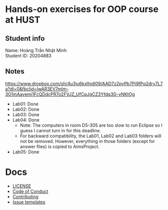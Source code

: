 # Hands-on exercises for OOP course at HUST
## Student info
Name: Hoàng Trần Nhật Minh \
Student ID: 20204883

## Notes
https://www.dropbox.com/sh/4u3ju6kxlhidl09/AAD7z2pyPb7Pi9fPq2dry7L7a?dl=0&fbclid=IwAR3EV7mlm-3G1mAavemi1FcQDdcPR7o2FVJZ_UfCpJgCZ3Yfdq3G-yNKtOg
- Lab01: Done
- Lab02: Done
- Lab03: Done
- Lab04: Done
  - Note: The computers in room D5-305 are too slow to run Eclipse so I guess I cannot turn in for this deadline.
  - For backward compatibility, the Lab01, Lab02 and Lab03 folders will not be removed. However, everything in those folders (except for answer files) is copied to AimsProject.
- Lab05: Done

# Docs
- [LICENSE](https://github.com/htnminh/OOP.20212.20204883.HoangTranNhatMinh/blob/e28d30c74dcecc91b12979f0d0f9e7d4c4b4fff8/LICENSE)
- [Code of Conduct](https://github.com/htnminh/OOP.20212.20204883.HoangTranNhatMinh/blob/e28d30c74dcecc91b12979f0d0f9e7d4c4b4fff8/docs/CODE_OF_CONDUCT.md)
- [Contributing](https://github.com/htnminh/OOP.20212.20204883.HoangTranNhatMinh/blob/e28d30c74dcecc91b12979f0d0f9e7d4c4b4fff8/docs/CONTRIBUTING.md)
- [Issue templates](https://github.com/htnminh/OOP.20212.20204883.HoangTranNhatMinh/tree/main/.github/ISSUE_TEMPLATE)

<!---
# Name
Description

Links to related repos

![preview](https://github.com/htnminh/python-template/blob/main/docs/preview.png)

List of good files in repo:
- []()
- []()
- []()

## Chapter 1:
Quick introduction about the chapter
## Chapter 2:
Quick introduction about the chapter
## Chapter 3:
Quick introduction about the chapter


-->
